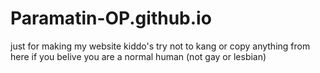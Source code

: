 # Paramatin-OP.github.io
just for making my website kiddo's try not to kang or copy anything from here if you belive you are a normal human (not gay or lesbian)

